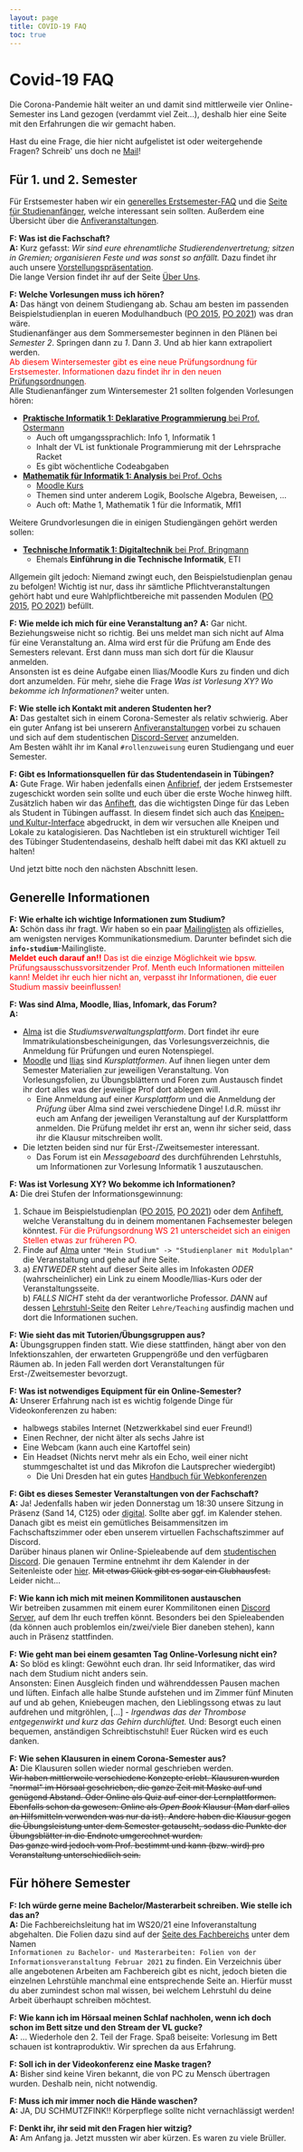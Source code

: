 ```yaml
---
layout: page
title: COVID-19 FAQ
toc: true
---
```


# Covid-19 FAQ

Die Corona-Pandemie hält weiter an und damit sind mittlerweile vier Online-Semester ins Land gezogen (verdammt viel Zeit...), deshalb hier eine Seite mit den Erfahrungen die wir gemacht haben.

Hast du eine Frage, die hier nicht aufgelistet ist oder weitergehende Fragen? Schreib' uns doch ne [Mail](mailto:fsi@fsi.uni-tuebingen.de)!

## Für 1. und 2. Semester

Für Erstsemester haben wir ein [generelles Erstsemester-FAQ](https://www.fsi.uni-tuebingen.de//infos/anfi-faq) und die [Seite für Studienanfänger](https://www.fsi.uni-tuebingen.de/infos/studienanfaenger), welche interessant sein sollten. Außerdem eine Übersicht über die [Anfiveranstaltungen](https://www.fsi.uni-tuebingen.de/anfiveranstaltungen).

**F: Was ist die Fachschaft?**<br>
**A:** Kurz gefasst: *Wir sind eure ehrenamtliche Studierendenvertretung; sitzen in Gremien; organisieren Feste und was sonst so anfällt.* Dazu findet ihr auch unsere [Vorstellungspräsentation](https://www.fsi.uni-tuebingen.de/anfip).<br>
Die lange Version findet ihr auf der Seite [Über Uns](https://www.fsi.uni-tuebingen.de/ueber-uns).

**F: Welche Vorlesungen muss ich hören?**<br>
**A:** Das hängt von deinem Studiengang ab. Schau am besten im passenden Beispielstudienplan in eueren Modulhandbuch ([PO 2015](https://uni-tuebingen.de/de/135397), [PO 2021](https://uni-tuebingen.de/de/216966)) was dran wäre.<br>
Studienanfänger aus dem Sommersemester beginnen in den Plänen bei *Semester 2*. Springen dann zu *1*. Dann *3*. Und ab hier kann extrapoliert werden.<br>
<span style="color:red">Ab diesem Wintersemester gibt es eine neue Prüfungsordnung für
Erstsemester. Informationen dazu findet ihr in den neuen
[Prüfungsordnungen](https://uni-tuebingen.de/de/176499).</span><br>
Alle Studienanfänger zum Wintersemester 21 sollten folgenden Vorlesungen hören:
* [**Praktische Informatik 1: Deklarative Programmierung** bei Prof. Ostermann](http://ps.informatik.uni-tuebingen.de/teaching/ws21/info1/)
    - Auch oft umgangssprachlich: Info 1, Informatik 1
    - Inhalt der VL ist funktionale Programmierung mit der Lehrsprache Racket
    - Es gibt wöchentliche Codeabgaben 
    <!--- Es gibt ein Diskussionsforum UND einen Discord Server-->
    <!--- Übungsgruppen und Fragestunden finden per Videokonferenz statt -->
* [**Mathematik für Informatik 1: Analysis** bei Prof. Ochs](https://mop.math.uni-tuebingen.de/teaching.shtml)
    - [Moodle Kurs](https://moodle.zdv.uni-tuebingen.de/enrol/index.php?id=2078)
    - Themen sind unter anderem Logik, Boolsche Algebra, Beweisen, ...
    - Auch oft: Mathe 1, Mathematik 1 für die Informatik, MfI1

Weitere Grundvorlesungen die in einigen Studiengängen gehört werden sollen:
* [**Technische Informatik 1: Digitaltechnik** bei Prof. Bringmann](https://embedded.uni-tuebingen.de/teaching/ws21/technische-informatik-1-digitaltechnik/)
    - Ehemals **Einführung in die Technische Informatik**, ETI

Allgemein gilt jedoch: Niemand zwingt euch, den Beispielstudienplan genau zu befolgen! Wichtig ist nur, dass ihr sämtliche Pflichtveranstaltungen gehört habt und eure Wahlpflichtbereiche mit passenden Modulen ([PO 2015](https://uni-tuebingen.de/de/135397), [PO 2021](https://uni-tuebingen.de/de/216966)) befüllt.

**F: Wie melde ich mich für eine Veranstaltung an?**
**A:** Gar nicht. Beziehungsweise nicht so richtig. Bei uns meldet man sich nicht auf Alma
für eine Veranstaltung an. Alma wird erst für die Prüfung am Ende des Semesters relevant.
Erst dann muss man sich dort für die Klausur anmelden.<br>
Ansonsten ist es deine Aufgabe einen Ilias/Moodle Kurs zu finden und dich dort anzumelden.
Für mehr, siehe die Frage *Was ist Vorlesung XY? Wo bekomme ich Informationen?* weiter
unten.

**F: Wie stelle ich Kontakt mit anderen Studenten her?**<br>
**A:** Das gestaltet sich in einem Corona-Semester als relativ schwierig. Aber ein guter Anfang ist bei unserern [Anfiveranstaltungen](https://www.fsi.uni-tuebingen.de/anfiveranstaltungen) vorbei zu schauen und sich auf dem studentischen [Discord-Server](https://discord.gg/d4X2WjHWmQ) anzumelden.<br>
Am Besten wählt ihr im Kanal `#rollenzuweisung` euren Studiengang und euer Semester.

**F: Gibt es Informationsquellen für das Studentendasein in Tübingen?**<br>
**A:** Gute Frage. Wir haben jedenfalls einen [Anfibrief](https://teri.fsi.uni-tuebingen.de/anfibrief/), der jedem Erstsemester zugeschickt worden sein sollte und euch über die erste Woche hinweg hilft. Zusätzlich haben wir das [Anfiheft](https://teri.fsi.uni-tuebingen.de/anfiheft/anfiheft-info.pdf), das die wichtigsten Dinge für das Leben als Student in Tübingen auffasst. In diesem findet sich auch das [Kneipen- und Kultur-Interface](https://kki.fsi.uni-tuebingen.de) abgedruckt, in dem wir versuchen alle Kneipen und Lokale zu katalogisieren.
Das Nachtleben ist ein strukturell wichtiger Teil des Tübinger Studentendaseins, deshalb helft dabei mit das KKI aktuell zu halten!

Und jetzt bitte noch den nächsten Abschnitt lesen.

## Generelle Informationen

**F: Wie erhalte ich wichtige Informationen zum Studium?**<br>
**A:** Schön dass ihr fragt. Wir haben so ein paar [Mailinglisten](https://www.fsi.uni-tuebingen.de/infos/maillists/) als offizielles, am wenigsten nerviges Kommunikationsmedium.
Darunter befindet sich die **`info-studium`**-Mailingliste. <br>
<span style="color: red">**Meldet euch darauf an!!** Das ist die einzige Möglichkeit wie bpsw. Prüfungsausschussvorsitzender Prof. Menth euch Informationen mitteilen kann! Meldet ihr euch hier nicht an, verpasst ihr Informationen, die euer Studium massiv beeinflussen!</span>

**F: Was sind Alma, Moodle, Ilias, Infomark, das Forum?**<br>
**A:**
* [Alma](https://alma.uni-tuebingen.de) ist die *Studiumsverwaltungsplattform*. Dort findet ihr eure Immatrikulationsbescheinigungen, das Vorlesungsverzeichnis, die Anmeldung für Prüfungen und euren Notenspiegel.
* [Moodle](https://moodle.zdv.uni-tuebingen.de) und [Ilias](https://ovidius.uni-tuebingen.de) sind *Kursplattformen*. Auf ihnen liegen unter dem Semester Materialien zur jeweiligen Veranstaltung. Von Vorlesungsfolien, zu Übungsblättern und Foren zum Austausch findet ihr dort alles was der jeweilige Prof dort ablegen will.
    * Eine Anmeldung auf einer *Kursplattform* und die Anmeldung der *Prüfung* über Alma sind zwei verschiedene Dinge! I.d.R. müsst ihr euch am Anfang der jeweiligen Veranstaltung auf der Kursplattform anmelden. Die Prüfung meldet ihr erst an, wenn ihr sicher seid, dass ihr die Klausur mitschreiben wollt.
* Die letzten beiden sind nur für Erst-/Zweitsemester interessant.
    <!--* Infomark ist die Plattform, auf der die Code-Abgaben hochgeladen werden und eure Tutoren eure Abgaben bewerten.-->
    * Das Forum ist ein *Messageboard* des durchführenden Lehrstuhls, um Informationen zur Vorlesung Informatik 1 auszutauschen.

**F: Was ist Vorlesung XY? Wo bekomme ich Informationen?**<br>
**A:** Die drei Stufen der Informationsgewinnung:
1. Schaue im Beispielstudienplan ([PO 2015](https://uni-tuebingen.de/de/135397), [PO 2021](https://uni-tuebingen.de/de/216966)) oder dem [Anfiheft](https://teri.fsi.uni-tuebingen.de/anfiheft/anfiheft-info.pdf), welche Veranstaltung du in deinem momentanen Fachsemester belegen könntest.
   <span style="color:red">Für die Prüfungsordnung WS 21 unterscheidet sich an einigen Stellen etwas zur früheren PO.</span>
2. Finde auf [Alma](https://alma.uni-tuebingen.de) unter `"Mein Studium" -> "Studienplaner mit Modulplan"` die Veranstaltung und gehe auf ihre Seite.
3. a) *ENTWEDER* steht auf dieser Seite alles im Infokasten *ODER* (wahrscheinlicher) ein Link zu einem Moodle/Ilias-Kurs oder der Veranstaltungsseite.<br>
   b) *FALLS NICHT* steht da der verantworliche Professor. *DANN* auf dessen [Lehrstuhl-Seite](https://uni-tuebingen.de/de/14097) den Reiter `Lehre/Teaching` ausfindig machen und dort die Informationen suchen.

<!--**F: Welches Format (Live(Hybrid/Zoom/Videos/...) haben die Veranstaltungen**<br>
**A:** Das hängt vollkommen vom Prof. ab. Falls es einen Live-Anteil gibt, herzlichen Glückwunsch. Nehmt den wahr!<br>
Für alle anderen. Ob asynchron per Video auf YouTube/[Timms](https://timms.uni-tuebingen.de)/sonstwo oder synchron live auf *timmscast*/Zoom/BigBlueButton/etc. liegt allein in der Hand des Dozenten. Auch ob eine Vorlesung aufgezeichnet wird oder nicht liegt allein in der Hand des Dozenten. Wir haben hierauf keinen Einfluss.-->

**F: Wie sieht das mit Tutorien/Übungsgruppen aus?**<br>
**A:** Übungsgruppen finden statt. Wie diese stattfinden, hängt aber von den Infektionszahlen, der erwarteten Gruppengröße und den verfügbaren Räumen ab. In jeden Fall werden dort Veranstaltungen für Erst-/Zweitsemester bevorzugt.

**F: Was ist notwendiges Equipment für ein Online-Semester?**<br>
**A:** Unserer Erfahrung nach ist es wichtig folgende Dinge für Videokonferenzen zu haben:
* halbwegs stabiles Internet (Netzwerkkabel sind euer Freund!)
* Einen Rechner, der nicht älter als sechs Jahre ist
* Eine Webcam (kann auch eine Kartoffel sein)
* Ein Headset (Nichts nervt mehr als ein Echo, weil einer nicht stummgeschaltet ist und das Mikrofon die Lautsprecher wiedergibt)
    * Die Uni Dresden hat ein gutes [Handbuch für Webkonferenzen](https://tu-dresden.de/studium/vor-dem-studium/uni-testen/uni-live/hinweise-zu-den-video-chats#section-1)

**F: Gibt es dieses Semester Veranstaltungen von der Fachschaft?**<br>
**A:** Ja! Jedenfalls haben wir jeden Donnerstag um 18:30 unsere Sitzung in Präsenz (Sand 14, C125) oder [digital](https://bbb.fsi.uni-tuebingen.de/b/luk-v3t-dvk). Sollte aber ggf. im Kalender stehen. Danach gibt es meist ein gemütliches Beisammensitzen im Fachschaftszimmer oder eben unserem virtuellen Fachschaftszimmer auf Discord.<br>
Darüber hinaus planen wir Online-Spieleabende auf dem [studentischen Discord](https://discord.gg/d4X2WjHWmQ). Die genauen Termine entnehmt ihr dem Kalender in der Seitenleiste <!-- Seeeitenleiste! Leeecker lecker lecker! --> oder [hier](https://cloud.fsi.uni-tuebingen.de/index.php/apps/calendar/p/e8wPTX4TBpCNpb7W/FSI). ~~Mit etwas Glück gibt es sogar ein Clubhausfest.~~ Leider nicht...
<!--Auch gibt es ein ...-->

**F: Wie kann ich mich mit meinen Kommilitonen austauschen**<br>
Wir betreiben zusammen mit einem eurer Kommilitonen einen [Discord Server](https://discord.gg/d4X2WjHWmQ), auf dem Ihr euch treffen könnt. Besonders bei den Spieleabenden (da können auch problemlos ein/zwei/viele Bier daneben stehen), kann auch in Präsenz stattfinden.

**F: Wie geht man bei einem gesamten Tag Online-Vorlesung nicht ein?**<br>
**A:** So blöd es klingt: Gewöhnt euch dran. Ihr seid Informatiker, das wird nach dem Studium nicht anders sein. <br>
Ansonsten: Einen Ausgleich finden und währenddessen Pausen machen und lüften. Einfach alle halbe Stunde aufstehen und im Zimmer fünf Minuten auf und ab gehen, Kniebeugen machen, den Lieblingssong etwas zu laut aufdrehen und mitgröhlen, […] - *Irgendwas das der Thrombose entgegenwirkt und kurz das Gehirn durchlüftet.*
Und: Besorgt euch einen bequemen, anständigen Schreibtischstuhl! Euer Rücken wird es euch danken.

**F: Wie sehen Klausuren in einem Corona-Semester aus?**<br>
**A:** Die Klausuren sollen wieder normal geschrieben werden.<br>
~~Wir haben mittlerweile verschiedene Konzepte erlebt. Klausuren wurden "normal" im Hörsaal geschrieben, die ganze Zeit mit Maske auf und genügend Abstand. Oder Online als Quiz auf einer der Lernplattformen. Ebenfalls schon da gewesen: Online als *Open Book* Klausur (Man darf alles an Hilfsmitteln verwenden was nur da ist). Andere haben die Klausur gegen die Übungsleistung unter dem Semester getauscht, sodass die Punkte der Übungsblätter in die Endnote umgerechnet wurden.<br>
Das ganze wird jedoch vom Prof. bestimmt und kann (bzw. wird) pro Veranstaltung unterschiedlich sein.~~

## Für höhere Semester

**F: Ich würde gerne meine Bachelor/Masterarbeit schreiben. Wie stelle ich das an?**<br>
**A:** Die Fachbereichsleitung hat im WS20/21 eine Infoveranstaltung abgehalten. Die Folien dazu sind auf der [Seite des Fachbereichs](https://uni-tuebingen.de/de/74351) unter dem Namen <br>
`Informationen zu Bachelor- und Masterarbeiten: Folien von der Informationsveranstaltung Februar 2021` zu finden.
Ein Verzeichnis über alle angebotenen Arbeiten am Fachbereich gibt es nicht, jedoch bieten die einzelnen Lehrstühle manchmal eine entsprechende Seite an. Hierfür musst du aber zumindest schon mal wissen, bei welchem Lehrstuhl du deine Arbeit überhaupt schreiben möchtest.

**F: Wie kann ich im Hörsaal meinen Schlaf nachholen, wenn ich doch schon im Bett sitze und den Stream der VL gucke?**<br>
**A:** ... Wiederhole den 2. Teil der Frage. Spaß beiseite: Vorlesung im Bett schauen ist kontraproduktiv. Wir sprechen da aus Erfahrung.

**F: Soll ich in der Videokonferenz eine Maske tragen?**<br>
**A:** Bisher sind keine Viren bekannt, die von PC zu Mensch übertragen wurden. Deshalb nein, nicht notwendig.

**F: Muss ich mir immer noch die Hände waschen?**<br>
**A:** JA, DU SCHMUTZFINK!! Körperpflege sollte nicht vernachlässigt werden!

**F: Denkt ihr, ihr seid mit den Fragen hier witzig?**<br>
**A:** Am Anfang ja. Jetzt mussten wir aber kürzen. Es waren zu viele Brüller.


